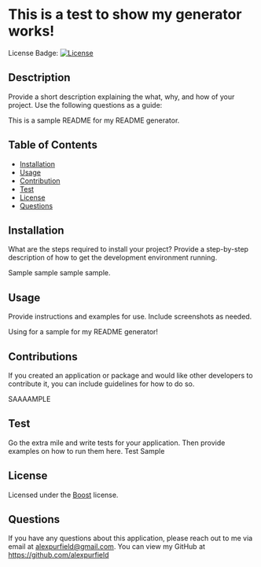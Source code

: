 # This is a test to show my generator works!

  License Badge:
  [![License](https://img.shields.io/badge/License-Boost_1.0-lightblue.svg)](https://www.boost.org/LICENSE_1_0.txt)
  

  ## Desctription
  Provide a short description explaining the what, why, and how of your project. Use the following questions as a guide:

  This is a sample README for my README generator. 

  ## Table of Contents
  * [Installation](#Installation)
  * [Usage](#Usage)
  * [Contribution](#Contributions)
  * [Test](#Test)
  * [License](#License)
  * [Questions](#Questions)

  ## Installation
  What are the steps required to install your project? Provide a step-by-step description of how to get the development environment running.

  Sample sample sample sample.

  ## Usage
  Provide instructions and examples for use. Include screenshots as needed.

  Using for a sample for my README generator!

  ## Contributions
  If you created an application or package and would like other developers to contribute it, you can include guidelines for how to do so. 

  SAAAAMPLE

  ## Test
  Go the extra mile and write tests for your application. Then provide examples on how to run them here.
  Test Sample 

  ## License
  
  Licensed under the [Boost](https://www.boost.org/LICENSE_1_0.txt) license. 


  ## Questions

  If you have any questions about this application, please reach out to me via email at alexpurfield@gmail.com. You can view my GitHub at https://github.com/alexpurfield





